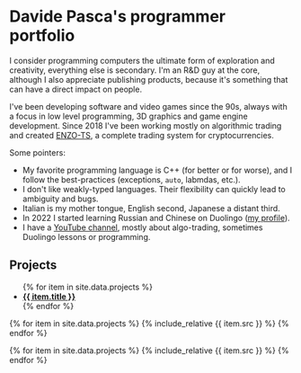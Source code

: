 # Davide Pasca's programmer portfolio

I consider programming computers the ultimate form of exploration and creativity, everything else is secondary. I'm an R&D guy at the core, although I also appreciate publishing products, because it's something that can have a direct impact on people.

I've been developing software and video games since the 90s, always with a focus in low level programming, 3D graphics and game engine development. Since 2018 I've been working mostly on algorithmic trading and created [ENZO-TS](https://www.enzobot.com), a complete trading system for cryptocurrencies.

Some pointers:
- My favorite programming language is C++ (for better or for worse), and I follow the best-practices (exceptions, `auto`, labmdas, etc.).
- I don't like weakly-typed languages. Their flexibility can quickly lead to ambiguity and bugs.
- Italian is my mother tongue, English second, Japanese a distant third.
- In 2022 I started learning Russian and Chinese on Duolingo ([my profile](https://www.duolingo.com/profile/TheCrib)).
- I have a [YouTube channel](https://www.youtube.com/c/DavidePasca), mostly about algo-trading, sometimes Duolingo lessons or programming.

## Projects

<ul>
  {% for item in site.data.projects %}
    <li>
      <b><a href="#{{ item.id }}">{{ item.title }}</a></b>
    </li>
  {% endfor %}
</ul>

{% for item in site.data.projects %}
{% include_relative {{ item.src }} %}
{% endfor %}

{% for item in site.data.projects %}
{% include_relative {{ item.src }} %}
{% endfor %}

